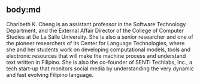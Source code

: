 body:md
-----
Charibeth K. Cheng is an assistant professor in the Software Technology Department, and the External Affair Director of the College of Computer Studies at De La Salle University. She is also a senior researcher and one of the pioneer researchers of its Center for Language Technologies, where she and her students work on developing computational models, tools and electronic resources that will make the machine process and understand text written in Filipino. She is also the co-founder of SENTi Techlabs, Inc., a tech start-up that monitors social media by understanding the very dynamic and fast evolving Filipino language.